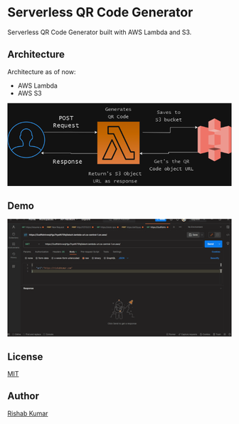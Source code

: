 # Serverless QR Code Generator

Serverless QR Code Generator built with AWS Lambda and S3.

## Architecture

Architecture as of now:

- AWS Lambda
- AWS S3

![AWS QR Code architecture](./images/aws-qr-code.drawio.png)

## Demo

![AWS QR Code Generator Demo](./images/AWS-QR-Code-Demo.gif)

## License

[MIT](./LICENSE)

## Author

[Rishab Kumar](https://twitter.com/rishabk7)
